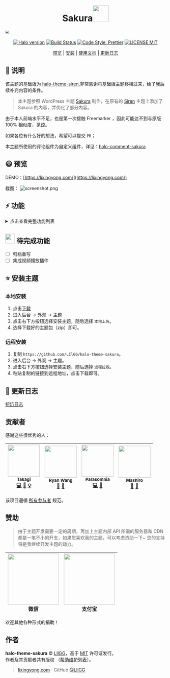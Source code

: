 <h1 align="center">Sakura<img src="https://media.giphy.com/media/mGcNjsfWAjY5AEZNw6/giphy.gif" width="50"></h1>H
<p align="center">
  <a href="https://github.com/halo-dev/halo"><img alt="Halo version" src="https://img.shields.io/badge/halo-1.4.3%2B-brightgreen?style=for-the-badge" /></a>
  <a href="https://github.com/LIlGG/halo-theme-sakura"><img alt="Build Status" src="https://img.shields.io/badge/build-positive-brightgreen?style=for-the-badge"></a>
  <a href="https://github.com/prettier/prettier"><img alt="Code Style: Prettier" src="https://img.shields.io/badge/release-1.3.3-blue?style=for-the-badge"></a>
  <a href="./LICENSE"><img alt="LICENSE MIT" src="https://img.shields.io/badge/license-MIT-blue.svg?style=for-the-badge"></a>
</p>
<p align="center">
  <a href="https://lixingyong.com">预览</a> | <a href="#安装主题">安装</a> | <a href="https://lixingyong.com/2021/01/05/halo%E4%B8%BB%E9%A2%98sakura%E9%A3%9F%E7%94%A8%E8%AF%B4%E6%98%8E">使用文档</a> | <a href="https://lixingyong.com/s/halo-theme-sakure">更新日志</a>
</p>

## 🧐 说明
该主题的基础版为 [halo-theme-siren](https://github.com/halo-dev/halo-theme-siren),非常感谢将基础版主题移植过来，给了我后续补充内容的条件。

> 本主题参照 WordPress 主题 [Sakura](https://github.com/mashirozx/Sakura) 制作，在原有的 [Siren](https://github.com/halo-dev/halo-theme-siren) 主题上添加了 Sakura 的内容，并优化了部分内容。

由于本人前端水平不足，也是第一次接触 Freemarker ，因此可能达不到与原版 100% 相似度，见谅。

如果各位有什么好的想法，希望可以提交 `PR`；

本主题所使用的评论组件为自定义组件，详见：[halo-comment-sakura](https://github.com/LIlGG/halo-comment-sakura)

## 😃 预览

DEMO：[https://lixingyong.com/](https://lixingyong.com/)

截图：
![screenshot.png](https://raw.githubusercontent.com/LIlGG/halo-theme-sakura/master/screenshot.png)

## ⚡ 功能
<details>
<summary>点击查看完整功能列表</summary>

- [x] 完善导航栏，支持图标，支持多级菜单
- [x] 美化首页，支持故障文本和头像
- [x] 集成音乐播放器插件，可在文章中使用
- [x] 全站 Pjax
- [x] 背景视频，支持最高 2K 的 Bilibili，支持流加载
- [x] 图片懒加载
- [x] 集成 Live2D
- [x] 代码高亮，实现仿 Mac 风格
- [x] 自定义评论样式，可以发送表情
- [x] 文章目录（支持单个文章内显隐）
- [x] 主题切换
- [x] 自定义友链页面
- [x] 移动客户端适配
- [x] 404 页面
- [x] 个人信息（页脚）
- [x] 分享功能（实现部分）
- [x] 自定义邮件模板
- [x] 分类、标签支持雷达图及云标签
- [x] 全局提示&复制提醒功能
- [x] 瀑布流相册
- [x] 说说页面，支持点赞和评论
- [x] 国际化
- [x] 更新时间提醒
- [x] 自定义轻代码块


> Tip:
>> 上述功能大部分均可配置。具体操作在 后台 -> 外观 -> 主题 -> 设置 中进行配置
</details>

## <img src="https://media.giphy.com/media/WUlplcMpOCEmTGBtBW/giphy.gif" width="30">  待完成功能
- [ ] 归档重写
- [ ] 集成视频播放插件

## ⭐️ 安装主题

### 本地安装
1. 点击[下载](https://github.com/LIlGG/halo-theme-sakura/archive/master.zip)
2. 进入后台 -> 外观 -> 主题
3. 点击右下方按钮选择安装主题，随后选择 `本地上传`。
4. 选择下载好的主题包（zip）即可。

### 远程安装
1. 复制 `https://github.com/LIlGG/halo-theme-sakura`。
2. 进入后台 -> 外观 -> 主题。
3. 点击右下方按钮选择安装主题，随后选择 `远程拉取`。
4. 粘贴复制的链接到远程地址，点击下载即可。

## 📄 更新日志

[挖坑日志](https://lixingyong.com/s/halo-theme-sakure)

## 贡献者

感谢这些很优秀的人：

| [<img src="https://avatars2.githubusercontent.com/u/31335418?v=4" width="100px;"/><br /><sub><b>Takagi</b></sub>](https://lixingyong.com/)<br />[💻](https://github.com/LIlGG/halo-theme-sakura/commits?author=LIlGG "编码") [📖](https://github.com/LIlGG/halo-theme-sakura/commits?author=LIlGG "文档") [💡](#example-LIlGG "示例") | [<img src="https://avatars2.githubusercontent.com/u/21301288?v=4" width="100px;"/><br /><sub><b>Ryan Wang</b></sub>](https://ryanc.cc/)<br /> [🎨](#design-ruibaby "设计") [🤔](#design-ruibaby "想法与计划") | [<img src="https://avatars2.githubusercontent.com/u/22992947?v=4" width="100px;"/><br /><sub><b>Parasomnia</b></sub>](https://mashiro.best/)<br /> [💻](https://github.com/LIlGG/halo-theme-sakura/commits?author=parasomn1a "编码") [🎨](#design-parasomn1a "设计") | [<img src="https://avatars2.githubusercontent.com/u/16148054?v=4" width="100px;"/><br /><sub><b>Mashiro</b></sub>](https://2heng.xin/)<br />[🎨](#design-Mashiro "设计") [🤔](#design-Mashiro "想法与思路")|
| :---: | :---: | :---: | :---: |

该项目遵循 [所有参与者](https://github.com/kentcdodds/all-contributors) 规范。 

## 赞助
> 由于主题开发需要一定的周期，再加上主题内部 API 所需的服务器和 CDN 都是一笔不小的开支，如果您喜欢我的主题，可以考虑资助一下~ 您的支持将是我继续开发主题的动力。

| <img src="https://cdn.lixingyong.com/img/other/%E5%BE%AE%E4%BF%A1%E5%9B%BE%E7%89%87_20210114094011.jpg" width="160px;"/><br /><b>微信</b><br /> | <img src="https://v-lxy-cdn.oss-cn-beijing.aliyuncs.com/img/other/%E6%94%AF%E4%BB%98%E5%AE%9D.png" width="160px;"/><br /><b>支付宝</b><br />  | 
| :---: | :---: |

欢迎其他各种形式的捐助！

## 作者

**halo-theme-sakura** © [LIlGG](https://github.com/LIlGG)，基于 [MIT](./LICENSE) 许可证发行。<br>
作者及其贡献者共有版权 （[帮助维护列表](https://github.com/LIlGG/halo-theme-sakura/graphs/contributors)）。

> [lixingyong.com](https://lixingyong.com) · GitHub [@LIlGG](https://github.com/LIlGG)
